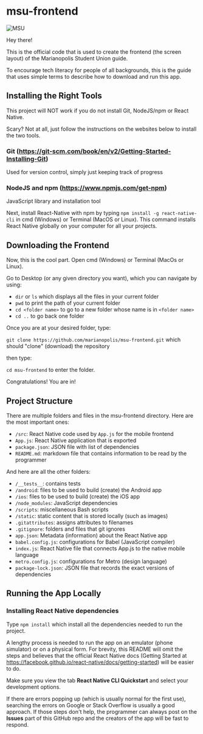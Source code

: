 # msu-frontend

![MSU](http://msucongress.com/wp-content/uploads/2017/10/msulogominutes.jpg)

Hey there!

This is the official code that is used to create the frontend (the screen layout) of the Marianopolis Student Union guide.

To encourage tech literacy for people of all backgrounds, this is the guide that uses simple terms to describe how to download and run this app.

## Installing the Right Tools

This project will NOT work if you do not install Git, NodeJS/npm or React Native.

Scary? Not at all, just follow the instructions on the websites below to install the two tools.

### Git (https://git-scm.com/book/en/v2/Getting-Started-Installing-Git)
Used for version control, simply just keeping track of progress

### NodeJS and npm (https://www.npmjs.com/get-npm)
JavaScript library and installation tool

Next, install React-Native with npm by typing `npm install -g react-native-cli` in cmd (Windows) or Terminal (MacOS or Linux). This command installs React Native globally on your computer for all your projects.

## Downloading the Frontend

Now, this is the cool part. Open cmd (Windows) or Terminal (MacOs or Linux).

Go to Desktop (or any given directory you want), which you can navigate by using:

* `dir` or `ls` which displays all the files in your current folder
* `pwd` to print the path of your current folder
* `cd <folder name>` to go to a new folder whose name is in `<folder name>`
* `cd ..` to go back one folder

Once you are at your desired folder, type:

`git clone https://github.com/marianopolis/msu-frontend.git`
which should "clone" (download) the repository

then type:

`cd msu-frontend` to enter the folder.

Congratulations! You are in!


## Project Structure

There are multiple folders and files in the msu-frontend directory. Here are the most important ones:

* `/src`: React Native code used by `App.js` for the mobile frontend
* `App.js`: React Native application that is exported
* `package.json`: JSON file with list of dependencies
* `README.md`: markdown file that contains information to be read by the programmer

And here are all the other folders:

* `/__tests__`: contains tests
* `/android`: files to be used to build (create) the Android app
* `/ios`: files to be used to build (create) the iOS app
* `/node_modules`: JavaScript dependencies
* `/scripts`: miscellaneous Bash scripts
* `/static`: static content that is stored locally (such as images)
* `.gitattributes`: assigns attributes to filenames
* `.gitignore`: folders and files that git ignores
* `app.json`: Metadata (information) about the React Native app
* `babel.config.js`: configurations for Babel (JavaScript compiler)
* `index.js`: React Native file that connects App.js to the native mobile language
* `metro.config.js`: configurations for Metro (design language)
* `package-lock.json`: JSON file that records the exact versions of dependencies

## Running the App Locally

### Installing React Native dependencies

Type
`npm install`
which install all the dependencies needed to run the project.

A lengthy process is needed to run the app on an emulator (phone simulator) or on a physical form. For brevity, this README will omit the steps and believes that the official React Native docs (Getting Started at https://facebook.github.io/react-native/docs/getting-started) will be easier to do. 

Make sure you view the tab **React Native CLI Quickstart** and select your development options.

If there are errors popping up (which is usually normal for the first use), searching the errors on Google or Stack Overflow is usually a good approach. If those steps don't help, the programmer can always post on the **Issues** part of this GitHub repo and the creators of the app will be fast to respond.
